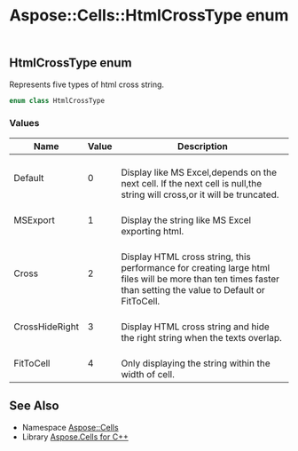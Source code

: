 ﻿---
title: Aspose::Cells::HtmlCrossType enum
linktitle: HtmlCrossType
second_title: Aspose.Cells for C++ API Reference
description: 'Aspose::Cells::HtmlCrossType enum. Represents five types of html cross string in C++.'
type: docs
weight: 21600
url: /cpp/aspose.cells/htmlcrosstype/
---
## HtmlCrossType enum


Represents five types of html cross string.

```cpp
enum class HtmlCrossType
```

### Values

| Name | Value | Description |
| --- | --- | --- |
| Default | 0 | <br>Display like MS Excel,depends on the next cell. If the next cell is null,the string will cross,or it will be truncated. |
| MSExport | 1 | <br>Display the string like MS Excel exporting html. |
| Cross | 2 | <br>Display HTML cross string, this performance for creating large html files will be more than ten times faster than setting the value to Default or FitToCell. |
| CrossHideRight | 3 | <br>Display HTML cross string and hide the right string when the texts overlap. |
| FitToCell | 4 | <br>Only displaying the string within the width of cell. |

## See Also

* Namespace [Aspose::Cells](../)
* Library [Aspose.Cells for C++](../../)
